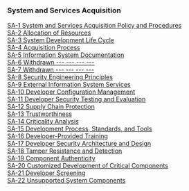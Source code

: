 ### System and Services Acquisition 

[SA-1 System and Services Acquisition Policy and Procedures]()<br>
[SA-2 Allocation of Resources]()<br>
[SA-3 System Development Life Cycle]()<br>
[SA-4 Acquisition Process]()<br>
[SA-5 Information System Documentation]()<br>
[SA-6 Withdrawn --- --- --- ---]()<br>
[SA-7 Withdrawn --- --- --- ---]()<br>
[SA-8 Security Engineering Principles]()<br>
[SA-9 External Information System Services]()<br>
[SA-10 Developer Configuration Management]()<br>
[SA-11 Developer Security Testing and Evaluation]()<br>
[SA-12 Supply Chain Protection]()<br>
[SA-13 Trustworthiness]()<br>
[SA-14 Criticality Analysis]()<br>
[SA-15 Development Process, Standards, and Tools]()<br>
[SA-16 Developer-Provided Training]()<br>
[SA-17 Developer Security Architecture and Design]()<br>
[SA-18 Tamper Resistance and Detection]()<br>
[SA-19 Component Authenticity]()<br>
[SA-20 Customized Development of Critical Components]()<br>
[SA-21 Developer Screening]()<br>
[SA-22 Unsupported System Components]()<br>
